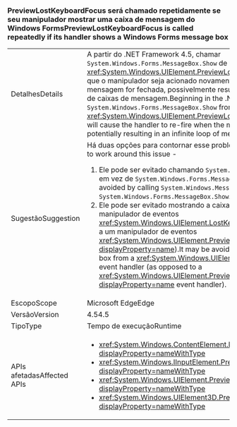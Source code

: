### <a name="previewlostkeyboardfocus-is-called-repeatedly-if-its-handler-shows-a-windows-forms-message-box"></a><span data-ttu-id="b1e31-101">PreviewLostKeyboardFocus será chamado repetidamente se seu manipulador mostrar uma caixa de mensagem do Windows Forms</span><span class="sxs-lookup"><span data-stu-id="b1e31-101">PreviewLostKeyboardFocus is called repeatedly if its handler shows a Windows Forms message box</span></span>

|   |   |
|---|---|
|<span data-ttu-id="b1e31-102">Detalhes</span><span class="sxs-lookup"><span data-stu-id="b1e31-102">Details</span></span>|<span data-ttu-id="b1e31-103">A partir do .NET Framework 4.5, chamar <code>System.Windows.Forms.MessageBox.Show</code> de um manipulador <xref:System.Windows.UIElement.PreviewLostKeyboardFocus> fará com que o manipulador seja acionado novamente quando a caixa de mensagem for fechada, possivelmente resultando em um loop infinito de caixas de mensagem.</span><span class="sxs-lookup"><span data-stu-id="b1e31-103">Beginning in the .NET Framework 4.5, calling <code>System.Windows.Forms.MessageBox.Show</code> from a <xref:System.Windows.UIElement.PreviewLostKeyboardFocus> handler will cause the handler to re-fire when the message box is closed, potentially resulting in an infinite loop of message boxes.</span></span>|
|<span data-ttu-id="b1e31-104">Sugestão</span><span class="sxs-lookup"><span data-stu-id="b1e31-104">Suggestion</span></span>|<span data-ttu-id="b1e31-105">Há duas opções para contornar esse problema.</span><span class="sxs-lookup"><span data-stu-id="b1e31-105">There are two options to work around this issue -</span></span><ol><li><span data-ttu-id="b1e31-106">Ele pode ser evitado chamando <code>System.Windows.MessageBox.Show</code> em vez de <code>System.Windows.Forms.MessageBox.Show</code>.</span><span class="sxs-lookup"><span data-stu-id="b1e31-106">It may be avoided by calling <code>System.Windows.MessageBox.Show</code> instead of <code>System.Windows.Forms.MessageBox.Show</code>.</span></span></li><li><span data-ttu-id="b1e31-107">Ele pode ser evitado mostrando a caixa de mensagem de um manipulador de eventos <xref:System.Windows.UIElement.LostKeyboardFocus> (em oposição a um manipulador de eventos <xref:System.Windows.UIElement.PreviewLostKeyboardFocus?displayProperty=name>).</span><span class="sxs-lookup"><span data-stu-id="b1e31-107">It may be avoided by showing the message box from a <xref:System.Windows.UIElement.LostKeyboardFocus> event handler (as opposed to a <xref:System.Windows.UIElement.PreviewLostKeyboardFocus?displayProperty=name> event handler).</span></span></li></ol>|
|<span data-ttu-id="b1e31-108">Escopo</span><span class="sxs-lookup"><span data-stu-id="b1e31-108">Scope</span></span>|<span data-ttu-id="b1e31-109">Microsoft Edge</span><span class="sxs-lookup"><span data-stu-id="b1e31-109">Edge</span></span>|
|<span data-ttu-id="b1e31-110">Versão</span><span class="sxs-lookup"><span data-stu-id="b1e31-110">Version</span></span>|<span data-ttu-id="b1e31-111">4.5</span><span class="sxs-lookup"><span data-stu-id="b1e31-111">4.5</span></span>|
|<span data-ttu-id="b1e31-112">Tipo</span><span class="sxs-lookup"><span data-stu-id="b1e31-112">Type</span></span>|<span data-ttu-id="b1e31-113">Tempo de execução</span><span class="sxs-lookup"><span data-stu-id="b1e31-113">Runtime</span></span>|
|<span data-ttu-id="b1e31-114">APIs afetadas</span><span class="sxs-lookup"><span data-stu-id="b1e31-114">Affected APIs</span></span>|<ul><li><xref:System.Windows.ContentElement.PreviewLostKeyboardFocus?displayProperty=nameWithType></li><li><xref:System.Windows.IInputElement.PreviewLostKeyboardFocus?displayProperty=nameWithType></li><li><xref:System.Windows.UIElement.PreviewLostKeyboardFocus?displayProperty=nameWithType></li><li><xref:System.Windows.UIElement3D.PreviewLostKeyboardFocus?displayProperty=nameWithType></li></ul>|

